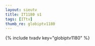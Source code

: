 ```yaml
--- 
layout: sieutv
title: IT1180 s1
tags: [ITtv]
thumb_re: globiptv1180
---
```

{% include tvadv key="globiptv1180" %} 
